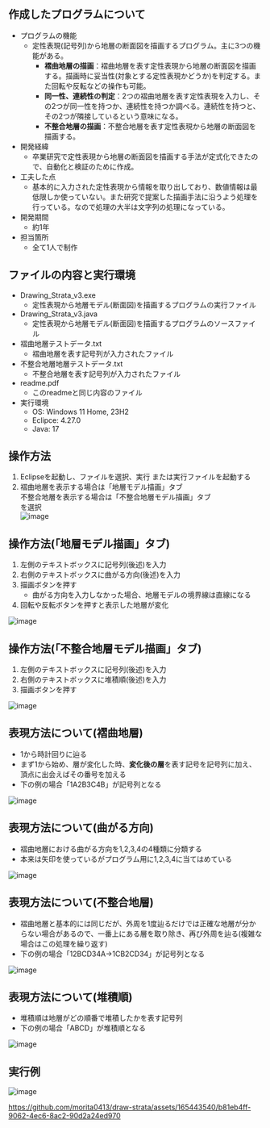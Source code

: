## 作成したプログラムについて
  - プログラムの機能
    - 定性表現(記号列)から地層の断面図を描画するプログラム。主に3つの機能がある。
      - **褶曲地層の描画**：褶曲地層を表す定性表現から地層の断面図を描画する。描画時に妥当性(対象とする定性表現かどうか)を判定する。また回転や反転などの操作も可能。
      - **同一性、連続性の判定**：2つの褶曲地層を表す定性表現を入力し、その2つが同一性を持つか、連続性を持つか調べる。連続性を持つと、その2つが隣接しているという意味になる。
      - **不整合地層の描画**：不整合地層を表す定性表現から地層の断面図を描画する。
  - 開発経緯
    - 卒業研究で定性表現から地層の断面図を描画する手法が定式化できたので、自動化と検証のために作成。
  - 工夫した点
    - 基本的に入力された定性表現から情報を取り出しており、数値情報は最低限しか使っていない。また研究で提案した描画手法に沿うよう処理を行っている。なので処理の大半は文字列の処理になっている。
  - 開発期間
    - 約1年
  - 担当箇所
    - 全て1人で制作

## ファイルの内容と実行環境
  - Drawing_Strata_v3.exe
    - 定性表現から地層モデル(断面図)を描画するプログラムの実行ファイル
  - Drawing_Strata_v3.java
    - 定性表現から地層モデル(断面図)を描画するプログラムのソースファイル
  - 褶曲地層テストデータ.txt
    - 褶曲地層を表す記号列が入力されたファイル
  - 不整合地層地層テストデータ.txt
    - 不整合地層を表す記号列が入力されたファイル
  - readme.pdf
    - このreadmeと同じ内容のファイル
  - 実行環境
    - OS: Windows 11 Home, 23H2
    - Eclipce: 4.27.0
    - Java: 17

## 操作方法
  1. Eclipseを起動し、ファイルを選択、実行 または実行ファイルを起動する
  1. 褶曲地層を表示する場合は「地層モデル描画」タブ  
     不整合地層を表示する場合は「不整合地層モデル描画」タブ  
     を選択  
     ![image](https://github.com/morita0413/ktakalab/assets/165443540/76f93736-4a1e-438e-8772-a577148e42c4)

## 操作方法(「地層モデル描画」タブ)
  1. 左側のテキストボックスに記号列(後述)を入力
  1. 右側のテキストボックスに曲がる方向(後述)を入力
  1. 描画ボタンを押す
     - 曲がる方向を入力しなかった場合、地層モデルの境界線は直線になる
  1. 回転や反転ボタンを押すと表示した地層が変化
     
  ![image](https://github.com/morita0413/ktakalab/assets/165443540/6dbef709-0c77-471a-99be-01c023f2b3a5)

## 操作方法(「不整合地層モデル描画」タブ)
  1. 左側のテキストボックスに記号列(後述)を入力
  1. 右側のテキストボックスに堆積順(後述)を入力
  1. 描画ボタンを押す

  ![image](https://github.com/morita0413/ktakalab/assets/165443540/26262995-98d5-41b7-8805-45a6e3002018)

## 表現方法について(褶曲地層)
  - 1から時計回りに辿る
  - まず1から始め、層が変化した時、**変化後の層**を表す記号を記号列に加え、頂点に出会えばその番号を加える
  - 下の例の場合「1A2B3C4B」が記号列となる

  ![image](https://github.com/morita0413/ktakalab/assets/165443540/c8de8dc3-4f17-4d66-85e9-01e430da7af2)

## 表現方法について(曲がる方向)
  - 褶曲地層における曲がる方向を1,2,3,4の4種類に分類する
  - 本来は矢印を使っているがプログラム用に1,2,3,4に当てはめている

  ![image](https://github.com/morita0413/ktakalab/assets/165443540/2734ef80-d6d1-45f3-8fa4-6d53f74880b2)

## 表現方法について(不整合地層)
  - 褶曲地層と基本的には同じだが、外周を1度辿るだけでは正確な地層が分からない場合があるので、一番上にある層を取り除き、再び外周を辿る(複雑な場合はこの処理を繰り返す)
  - 下の例の場合「12BCD34A->1CB2CD34」が記号列となる

  ![image](https://github.com/morita0413/ktakalab/assets/165443540/612b6f9c-69ea-4a76-8173-92aa19557613)
  
## 表現方法について(堆積順)
  - 堆積順は地層がどの順番で堆積したかを表す記号列
  - 下の例の場合「ABCD」が堆積順となる

  ![image](https://github.com/morita0413/ktakalab/assets/165443540/388b5e01-7870-45c3-b344-d4b6efd779e5)

## 実行例
  ![image](https://github.com/morita0413/ktakalab/assets/165443540/13dd711f-3c72-4d0c-b817-bf91e2857233)

  https://github.com/morita0413/draw-strata/assets/165443540/b81eb4ff-9062-4ec6-8ac2-90d2a24ed970







     
